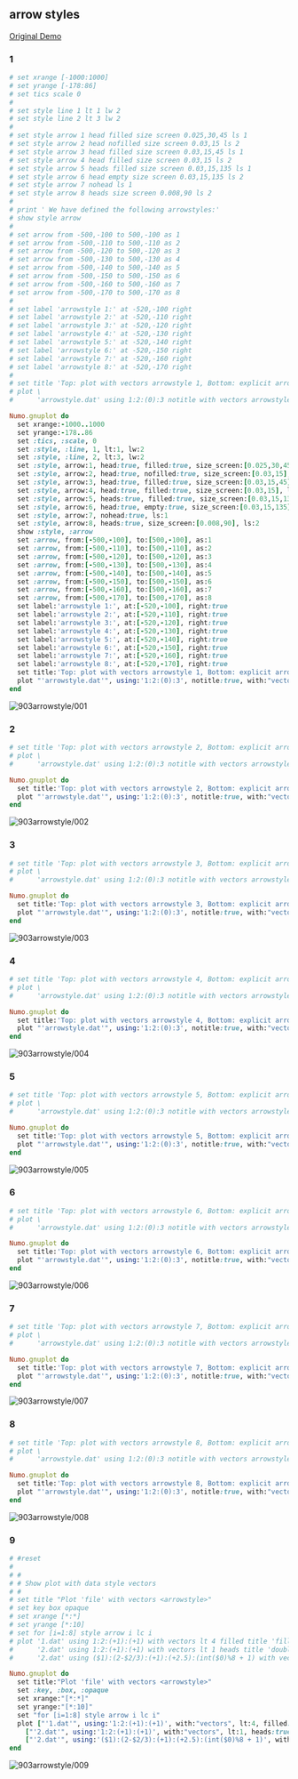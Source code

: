 ## arrow styles
[Original Demo](http://gnuplot.sourceforge.net/demo_4.6/arrowstyle.html)

### 1

```ruby
# set xrange [-1000:1000]
# set yrange [-178:86]
# set tics scale 0
# 
# set style line 1 lt 1 lw 2
# set style line 2 lt 3 lw 2
# 
# set style arrow 1 head filled size screen 0.025,30,45 ls 1
# set style arrow 2 head nofilled size screen 0.03,15 ls 2
# set style arrow 3 head filled size screen 0.03,15,45 ls 1
# set style arrow 4 head filled size screen 0.03,15 ls 2
# set style arrow 5 heads filled size screen 0.03,15,135 ls 1
# set style arrow 6 head empty size screen 0.03,15,135 ls 2
# set style arrow 7 nohead ls 1
# set style arrow 8 heads size screen 0.008,90 ls 2
# 
# print ' We have defined the following arrowstyles:'
# show style arrow
# 
# set arrow from -500,-100 to 500,-100 as 1
# set arrow from -500,-110 to 500,-110 as 2
# set arrow from -500,-120 to 500,-120 as 3
# set arrow from -500,-130 to 500,-130 as 4
# set arrow from -500,-140 to 500,-140 as 5
# set arrow from -500,-150 to 500,-150 as 6
# set arrow from -500,-160 to 500,-160 as 7
# set arrow from -500,-170 to 500,-170 as 8
# 
# set label 'arrowstyle 1:' at -520,-100 right
# set label 'arrowstyle 2:' at -520,-110 right
# set label 'arrowstyle 3:' at -520,-120 right
# set label 'arrowstyle 4:' at -520,-130 right
# set label 'arrowstyle 5:' at -520,-140 right
# set label 'arrowstyle 6:' at -520,-150 right
# set label 'arrowstyle 7:' at -520,-160 right
# set label 'arrowstyle 8:' at -520,-170 right
# 
# set title 'Top: plot with vectors arrowstyle 1, Bottom: explicit arrows'
# plot \
#      'arrowstyle.dat' using 1:2:(0):3 notitle with vectors arrowstyle 1

Numo.gnuplot do
  set xrange:-1000..1000
  set yrange:-178..86
  set :tics, :scale, 0
  set :style, :line, 1, lt:1, lw:2
  set :style, :line, 2, lt:3, lw:2
  set :style, arrow:1, head:true, filled:true, size_screen:[0.025,30,45], ls:1
  set :style, arrow:2, head:true, nofilled:true, size_screen:[0.03,15], ls:2
  set :style, arrow:3, head:true, filled:true, size_screen:[0.03,15,45], ls:1
  set :style, arrow:4, head:true, filled:true, size_screen:[0.03,15], ls:2
  set :style, arrow:5, heads:true, filled:true, size_screen:[0.03,15,135], ls:1
  set :style, arrow:6, head:true, empty:true, size_screen:[0.03,15,135], ls:2
  set :style, arrow:7, nohead:true, ls:1
  set :style, arrow:8, heads:true, size_screen:[0.008,90], ls:2
  show :style, :arrow
  set :arrow, from:[-500,-100], to:[500,-100], as:1
  set :arrow, from:[-500,-110], to:[500,-110], as:2
  set :arrow, from:[-500,-120], to:[500,-120], as:3
  set :arrow, from:[-500,-130], to:[500,-130], as:4
  set :arrow, from:[-500,-140], to:[500,-140], as:5
  set :arrow, from:[-500,-150], to:[500,-150], as:6
  set :arrow, from:[-500,-160], to:[500,-160], as:7
  set :arrow, from:[-500,-170], to:[500,-170], as:8
  set label:'arrowstyle 1:', at:[-520,-100], right:true
  set label:'arrowstyle 2:', at:[-520,-110], right:true
  set label:'arrowstyle 3:', at:[-520,-120], right:true
  set label:'arrowstyle 4:', at:[-520,-130], right:true
  set label:'arrowstyle 5:', at:[-520,-140], right:true
  set label:'arrowstyle 6:', at:[-520,-150], right:true
  set label:'arrowstyle 7:', at:[-520,-160], right:true
  set label:'arrowstyle 8:', at:[-520,-170], right:true
  set title:'Top: plot with vectors arrowstyle 1, Bottom: explicit arrows'
  plot "'arrowstyle.dat'", using:'1:2:(0):3', notitle:true, with:"vectors", arrowstyle:1
end
```
![903arrowstyle/001](https://raw.githubusercontent.com/ruby-numo/gnuplot-demo/master/gnuplot/md/903arrowstyle/image/001.png)

### 2

```ruby
# set title 'Top: plot with vectors arrowstyle 2, Bottom: explicit arrows'
# plot \
#      'arrowstyle.dat' using 1:2:(0):3 notitle with vectors arrowstyle 2

Numo.gnuplot do
  set title:'Top: plot with vectors arrowstyle 2, Bottom: explicit arrows'
  plot "'arrowstyle.dat'", using:'1:2:(0):3', notitle:true, with:"vectors", arrowstyle:2
end
```
![903arrowstyle/002](https://raw.githubusercontent.com/ruby-numo/gnuplot-demo/master/gnuplot/md/903arrowstyle/image/002.png)

### 3

```ruby
# set title 'Top: plot with vectors arrowstyle 3, Bottom: explicit arrows'
# plot \
#      'arrowstyle.dat' using 1:2:(0):3 notitle with vectors arrowstyle 3

Numo.gnuplot do
  set title:'Top: plot with vectors arrowstyle 3, Bottom: explicit arrows'
  plot "'arrowstyle.dat'", using:'1:2:(0):3', notitle:true, with:"vectors", arrowstyle:3
end
```
![903arrowstyle/003](https://raw.githubusercontent.com/ruby-numo/gnuplot-demo/master/gnuplot/md/903arrowstyle/image/003.png)

### 4

```ruby
# set title 'Top: plot with vectors arrowstyle 4, Bottom: explicit arrows'
# plot \
#      'arrowstyle.dat' using 1:2:(0):3 notitle with vectors arrowstyle 4

Numo.gnuplot do
  set title:'Top: plot with vectors arrowstyle 4, Bottom: explicit arrows'
  plot "'arrowstyle.dat'", using:'1:2:(0):3', notitle:true, with:"vectors", arrowstyle:4
end
```
![903arrowstyle/004](https://raw.githubusercontent.com/ruby-numo/gnuplot-demo/master/gnuplot/md/903arrowstyle/image/004.png)

### 5

```ruby
# set title 'Top: plot with vectors arrowstyle 5, Bottom: explicit arrows'
# plot \
#      'arrowstyle.dat' using 1:2:(0):3 notitle with vectors arrowstyle 5

Numo.gnuplot do
  set title:'Top: plot with vectors arrowstyle 5, Bottom: explicit arrows'
  plot "'arrowstyle.dat'", using:'1:2:(0):3', notitle:true, with:"vectors", arrowstyle:5
end
```
![903arrowstyle/005](https://raw.githubusercontent.com/ruby-numo/gnuplot-demo/master/gnuplot/md/903arrowstyle/image/005.png)

### 6

```ruby
# set title 'Top: plot with vectors arrowstyle 6, Bottom: explicit arrows'
# plot \
#      'arrowstyle.dat' using 1:2:(0):3 notitle with vectors arrowstyle 6

Numo.gnuplot do
  set title:'Top: plot with vectors arrowstyle 6, Bottom: explicit arrows'
  plot "'arrowstyle.dat'", using:'1:2:(0):3', notitle:true, with:"vectors", arrowstyle:6
end
```
![903arrowstyle/006](https://raw.githubusercontent.com/ruby-numo/gnuplot-demo/master/gnuplot/md/903arrowstyle/image/006.png)

### 7

```ruby
# set title 'Top: plot with vectors arrowstyle 7, Bottom: explicit arrows'
# plot \
#      'arrowstyle.dat' using 1:2:(0):3 notitle with vectors arrowstyle 7

Numo.gnuplot do
  set title:'Top: plot with vectors arrowstyle 7, Bottom: explicit arrows'
  plot "'arrowstyle.dat'", using:'1:2:(0):3', notitle:true, with:"vectors", arrowstyle:7
end
```
![903arrowstyle/007](https://raw.githubusercontent.com/ruby-numo/gnuplot-demo/master/gnuplot/md/903arrowstyle/image/007.png)

### 8

```ruby
# set title 'Top: plot with vectors arrowstyle 8, Bottom: explicit arrows'
# plot \
#      'arrowstyle.dat' using 1:2:(0):3 notitle with vectors arrowstyle 8

Numo.gnuplot do
  set title:'Top: plot with vectors arrowstyle 8, Bottom: explicit arrows'
  plot "'arrowstyle.dat'", using:'1:2:(0):3', notitle:true, with:"vectors", arrowstyle:8
end
```
![903arrowstyle/008](https://raw.githubusercontent.com/ruby-numo/gnuplot-demo/master/gnuplot/md/903arrowstyle/image/008.png)

### 9

```ruby
# #reset
# 
# #
# # Show plot with data style vectors
# #
# set title "Plot 'file' with vectors <arrowstyle>"
# set key box opaque
# set xrange [*:*]
# set yrange [*:10]
# set for [i=1:8] style arrow i lc i
# plot '1.dat' using 1:2:(+1):(+1) with vectors lt 4 filled title 'filled', \
#      '2.dat' using 1:2:(+1):(+1) with vectors lt 1 heads title 'double-headed', \
#      '2.dat' using ($1):(2-$2/3):(+1):(+2.5):(int($0)%8 + 1) with vectors as var ti 'arrowstyle variable'

Numo.gnuplot do
  set title:"Plot 'file' with vectors <arrowstyle>"
  set :key, :box, :opaque
  set xrange:"[*:*]"
  set yrange:"[*:10]"
  set "for [i=1:8] style arrow i lc i"
  plot ["'1.dat'", using:'1:2:(+1):(+1)', with:"vectors", lt:4, filled:true, title:'filled'],
    ["'2.dat'", using:'1:2:(+1):(+1)', with:"vectors", lt:1, heads:true, title:'double-headed'],
    ["'2.dat'", using:'($1):(2-$2/3):(+1):(+2.5):(int($0)%8 + 1)', with:"vectors", as:"var", ti:'arrowstyle variable']
end
```
![903arrowstyle/009](https://raw.githubusercontent.com/ruby-numo/gnuplot-demo/master/gnuplot/md/903arrowstyle/image/009.png)
